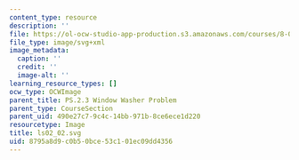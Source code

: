 ```yaml
---
content_type: resource
description: ''
file: https://ol-ocw-studio-app-production.s3.amazonaws.com/courses/8-01sc-classical-mechanics-fall-2016/8795a8d9c0b50bce53c101ec09dd4356_ls02_02.svg
file_type: image/svg+xml
image_metadata:
  caption: ''
  credit: ''
  image-alt: ''
learning_resource_types: []
ocw_type: OCWImage
parent_title: PS.2.3 Window Washer Problem
parent_type: CourseSection
parent_uid: 490e27c7-9c4c-14bb-971b-8ce6ece1d220
resourcetype: Image
title: ls02_02.svg
uid: 8795a8d9-c0b5-0bce-53c1-01ec09dd4356
---
```

